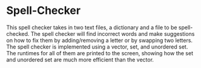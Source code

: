 # Spell-Checker

This spell checker takes in two text files, a dictionary and a file to be spell-checked. The spell checker will find incorrect words and make suggestions on how to fix them by adding/removing a letter or by swapping two letters. The spell checker is implemented using a vector, set, and unordered set. The runtimes for all of them are printed to the screen, showing how the set and unordered set are much more efficient than the vector.
